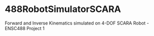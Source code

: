 # 488RobotSimulatorSCARA
Forward and Inverse Kinematics simulated on 4-DOF SCARA Robot - ENSC488 Project 1
